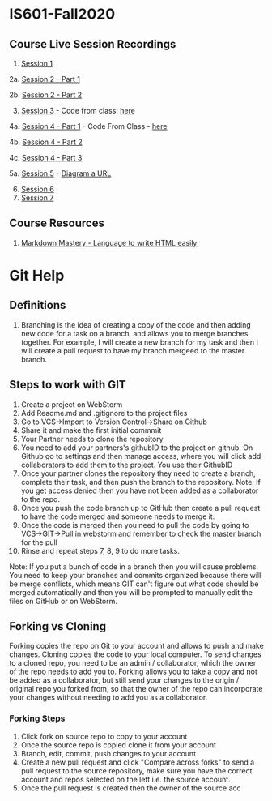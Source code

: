 # IS601-Fall2020

## Course Live Session Recordings
1. [Session 1](https://youtu.be/P4yXk5-iw_I)

2a. [Session 2 - Part 1](https://youtu.be/vXJ1qrnfamM)

2b. [Session 2 - Part 2](https://youtu.be/-yGJA4rvcmo)

3. [Session 3](https://youtu.be/qfRar6UeoGo) - Code from class: [here](https://github.com/kaw393939/HistoryOfInternet) 

4a. [Session 4 - Part 1](https://youtu.be/lKHgZJ9jlG4) - Code From Class - [here](https://github.com/kaw393939/601HistoryDemo2)

4b. [Session 4 - Part 2](https://youtu.be/5M7gF9zvKtI)

4c. [Session 4 - Part 3](https://youtu.be/Phv4lb7L7So)

5a. [Session 5](https://youtu.be/ZsNx2oPdJqg) - [Diagram a URL](url_diagram.png)

6.  [Session 6](https://youtu.be/M7h8WoFGGrk)
7.  [Session 7](https://youtu.be/5RwK5Do2N8w)

## Course Resources

1. [Markdown Mastery - Language to write HTML easily](https://guides.github.com/features/mastering-markdown/)



# Git Help

## Definitions 

1.  Branching is the idea of creating a copy of the code and then adding new code for a task on a branch, and allows 
you to merge branches together.  For example, I will create a new branch for my task and then I will create a pull request to have my branch mergeed to the master branch.



## Steps to work with GIT

1. Create a project on WebStorm
2. Add Readme.md and .gitignore to the project files
3. Go to VCS->Import to Version Control->Share on Github
4. Share it and make the first initial commmit
5. Your Partner needs to clone the repository 
6. You need to add your partners's githubID to the project on github.  On Github go to settings and then manage access, 
where you will click add collaborators to add them to the project.  You use their GithubID 
7. Once your partner clones the repository they need to create a branch, complete their task, and then push the branch
 to the repository.  Note: If you get access denied then you have not been added as a collaborator to the repo.
8.  Once you push the code branch up to GitHub then create a pull request to have the code merged and someone needs to 
merge it.
9.  Once the code is merged then you need to pull the code by going to VCS->GIT->Pull in webstorm and remember to check the master branch for the pull 
10. Rinse and repeat steps 7, 8, 9 to do more tasks.

Note: If you put a bunch of code in a branch then you will cause problems.  You need to keep your branches and commits 
organized because there will be merge conflicts, which means GIT can't figure out what code should be merged 
automatically and then you will be prompted to manually edit the files on GitHub or on WebStorm.

## Forking vs Cloning 

Forking copies the repo on Git to your account and allows to push and make changes.  Cloning copies the code to your
 local computer.  To send changes to a cloned repo, you need to be an admin / collaborator, which the owner of the repo needs to add you to.  Forking allows you to take a copy and not be added as a collaborator, but still send your changes to the origin / original repo you forked from, so that the owner of the repo can incorporate your changes without needing to add you as a collaborator.

###  Forking Steps
1.  Click fork on source repo to copy to your account
2.  Once the source repo is copied clone it from your account
3.  Branch, edit, commit, push changes to your account
4.  Create a new pull request and click "Compare across forks" to send a pull request to the source repository, make 
sure you have the correct account and repos selected on the left i.e. the source account.
5.  Once the pull request is created then the owner of the source acc
